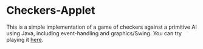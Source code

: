 Checkers-Applet
===============

This is a simple implementation of a game of checkers against a primitive AI using Java, including event-handling and graphics/Swing. You can try playing it <a href="http://joshuafan.github.io/Checkers.html">here</a>.

